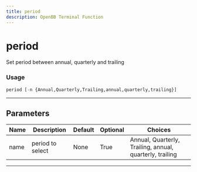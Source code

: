 ```yaml
---
title: period
description: OpenBB Terminal Function
---
```


# period

Set period between annual, quarterly and trailing

### Usage

```python
period [-n {Annual,Quarterly,Trailing,annual,quarterly,trailing}]
```

---

## Parameters

| Name | Description | Default | Optional | Choices |
| ---- | ----------- | ------- | -------- | ------- |
| name | period to select | None | True | Annual, Quarterly, Trailing, annual, quarterly, trailing |

---
